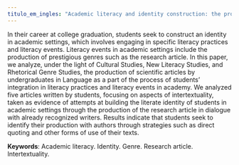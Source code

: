 ```yaml
---
titulo_em_ingles: "Academic literacy and identity construction: the production of research article by graduation students"
---
```


In their career at college graduation, students seek to construct an identity in
academic settings, which involves engaging in specific literacy practices and literacy
events. Literacy events in academic settings include the production of prestigious genres
such as the research article. In this paper, we analyze, under the light of Cultural Studies,
New Literacy Studies, and Rhetorical Genre Studies, the production of scientific articles by
undergraduates in Language as a part of the process of students’ integration in literacy
practices and literacy events in academy. We analyzed five articles written by students,
focusing on aspects of intertextuality, taken as evidence of attempts at building the literate
identity of students in academic settings through the production of the research article in
dialogue with already recognized writers. Results indicate that students seek to identify
their production with authors through strategies such as direct quoting and other forms of
use of their texts.

**Keywords**: Academic literacy. Identity. Genre. Research article. Intertextuality.
